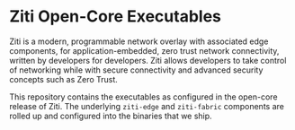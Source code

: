 # Ziti Open-Core Executables

Ziti is a modern, programmable network overlay with associated edge components, for application-embedded, zero trust network connectivity, written by developers for developers. Ziti allows developers to take control of networking while with secure connectivity and advanced security concepts such as Zero Trust.

This repository contains the executables as configured in the open-core release of Ziti. The underlying `ziti-edge` and `ziti-fabric` components are rolled up and configured into the binaries that we ship.
